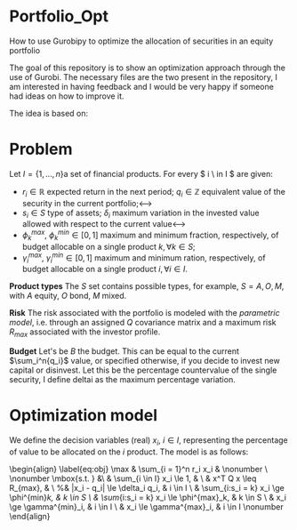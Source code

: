 # Portfolio_Opt
How to use Gurobipy to optimize the allocation of securities in an equity portfolio

The goal of this repository is to show an optimization approach through the use of Gurobi. The necessary files are the two present in the repository, I am interested in having feedback and I would be very happy if someone had ideas on how to improve it. 

The idea is based on:



# Problem

Let $I = \{1, \ldots, n\}$a set of financial products. For every $ i \ in I $ are given:
- $r_i \in\mathbb{R}$ expected return in the next period;
$q_i \in\mathbb{Z}$ equivalent value of the security in the current portfolio;<-->
- $s_i \in S$ type of assets;
$\delta_i$ maximum variation in the invested value allowed with respect to the current value<-->
- $\phi^{max}_k$, $\phi^{min}_k \in [0,1]$ maximum and minimum fraction, respectively, of budget allocable on a single product $k, \forall k \in S$;
- $\gamma^{max}_i$, $\gamma^{min}_i \in [0,1]$ maximum and minimum ration, respectively, of budget allocable on a single product $i, \forall i \in I$.


**Product types**
The $S$ set contains possible types, for example, $S={A,O,M}$, with $A$ equity, $O$ bond, $M$ mixed. 

**Risk** The risk associated with the portfolio is modeled with the *parametric model*, i.e. through an assigned $Q$ covariance matrix and a maximum risk $R_{max}$ associated with the investor profile.

**Budget** Let's be $B$ the budget. This can be equal to the current $\sum_i^n{q_i}$ value, or specified otherwise, if you decide to invest new capital or disinvest.
Let this be the percentage countervalue of the single security, I define deltai as the maximum percentage variation.


# Optimization model
We define the decision variables (real)  $x_i$, $i \in I$, representing the percentage of value to be allocated on the $i$ product. The model is as follows:

\begin{align}
\label{eq:obj}  \max & \sum_{i = 1}^n r_i x_i & \nonumber \\
 \nonumber \mbox{s.t. } &\\
 & \sum_{i \in I} x_i \le 1, & \\
  & x^T Q x \leq R_{max}, & \\
  %& |x_i - q_i| \le \delta_i q_i, & i \in I \\
  & \sum_{i:s_i = k} x_i \ge \phi^{min}_k, & k \in S \\
  & \sum_{i:s_i = k} x_i \le \phi^{max}_k, & k \in S \\
  & x_i \ge \gamma^{min}_i, & i \in I \\
  & x_i \le \gamma^{max}_i, & i \in I \nonumber
\end{align}
